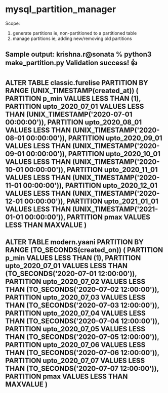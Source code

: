 # mysql_partition_manager

Scope:

1. generate partitions ie, non-partitioned to a partitioned table
2. manage partitions ie, adding new/removing old partitions

Sample output:
krishna.r@sonata % python3 make_partition.py
Validation success! 👍
-----
ALTER TABLE classic.furelise PARTITION BY RANGE (UNIX_TIMESTAMP(created_at))
( PARTITION p_min VALUES LESS THAN (1),
PARTITION upto_2020_07_01 VALUES LESS THAN (UNIX_TIMESTAMP('2020-07-01 00:00:00')),
PARTITION upto_2020_08_01 VALUES LESS THAN (UNIX_TIMESTAMP('2020-08-01 00:00:00')),
PARTITION upto_2020_09_01 VALUES LESS THAN (UNIX_TIMESTAMP('2020-09-01 00:00:00')),
PARTITION upto_2020_10_01 VALUES LESS THAN (UNIX_TIMESTAMP('2020-10-01 00:00:00')),
PARTITION upto_2020_11_01 VALUES LESS THAN (UNIX_TIMESTAMP('2020-11-01 00:00:00')),
PARTITION upto_2020_12_01 VALUES LESS THAN (UNIX_TIMESTAMP('2020-12-01 00:00:00')),
PARTITION upto_2021_01_01 VALUES LESS THAN (UNIX_TIMESTAMP('2021-01-01 00:00:00')),
PARTITION pmax VALUES LESS THAN MAXVALUE )
-----
ALTER TABLE modern.yaani PARTITION BY RANGE (TO_SECONDS(created_on))
( PARTITION p_min VALUES LESS THAN (1),
PARTITION upto_2020_07_01 VALUES LESS THAN (TO_SECONDS('2020-07-01 12:00:00')),
PARTITION upto_2020_07_02 VALUES LESS THAN (TO_SECONDS('2020-07-02 12:00:00')),
PARTITION upto_2020_07_03 VALUES LESS THAN (TO_SECONDS('2020-07-03 12:00:00')),
PARTITION upto_2020_07_04 VALUES LESS THAN (TO_SECONDS('2020-07-04 12:00:00')),
PARTITION upto_2020_07_05 VALUES LESS THAN (TO_SECONDS('2020-07-05 12:00:00')),
PARTITION upto_2020_07_06 VALUES LESS THAN (TO_SECONDS('2020-07-06 12:00:00')),
PARTITION upto_2020_07_07 VALUES LESS THAN (TO_SECONDS('2020-07-07 12:00:00')),
PARTITION pmax VALUES LESS THAN MAXVALUE )
-----
